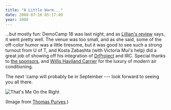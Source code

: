```yaml
---
title: "A Little Warm..."
date: 2008-07-16 05:17:49
year: 2008
---
```

...but mostly fun: DemoCamp 18 was last night, and as <a href="http://langel.wordpress.com/2008/07/16/democamp18/">Lillian's review</a> says, it went pretty well.  The venue was too small, and as she said, some of the off-color humor was a little tiresome, but it was good to see such a strong turnout from U of T, and Kosta Zabashta (with Victoria Mui's help) did a great job of showing off his integration of <a href="http://www.drproject.org">DrProject</a> and IRC. Special thanks to <a href="http://democamp.info/2008/07/16/sponsors-dct18/">the sponsors</a>, and <a href="http://inventors.about.com/library/weekly/aa081797.htm">Willis Haviland Carrier</a> for the luxury of modern air conditioning.

The next 'camp will probably be in September --- look forward to seeing you all there.

<img src="{{'/files/2008/07/dc18.jpg' | relative_url}}" alt="That's Me On the Right" />

(Image from <a href="http://www.thomaspurves.com/">Thomas Purves</a>.)
